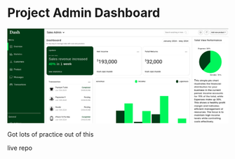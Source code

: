 # Project Admin Dashboard

![End Result](extra/end.png)

Got lots of practice out of this

live
repo